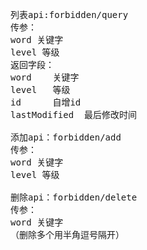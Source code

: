 <pre>
列表api:forbidden/query
传参：
word 关键字
level 等级
返回字段：
word    关键字
level   等级
id      自增id
lastModified  最后修改时间

添加api：forbidden/add
传参：
word 关键字
level 等级

删除api：forbidden/delete
传参：
word 关键字
（删除多个用半角逗号隔开）
</pre>